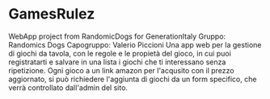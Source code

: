 # GamesRulez
WebApp project from RandomicDogs for GenerationItaly
Gruppo: Randomics Dogs
Capogruppo: Valerio Piccioni
Una app web per la gestione di giochi da tavola, con le regole e le
propietà del gioco, in cui puoi registratarti e salvare in una lista i 
giochi che ti interessano senza ripetizione. Ogni gioco a un link amazon per
l'acqusito con il prezzo aggiornato, si può richiedere l'aggiunta di giochi da
un form specifico, che verrà controllato dall'admin del sito.
